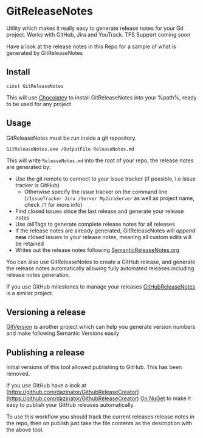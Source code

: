 GitReleaseNotes
==============

Utility which makes it really easy to generate release notes for your Git project. Works with GitHub, Jira and YouTrack. TFS Support coming soon

Have a look at the release notes in this Repo for a sample of what is generated by GitReleaseNotes

## Install

    cinst GitReleaseNotes

This will use [Chocolatey](http://chocolatey.org) to install GitReleaseNotes into your %path%, ready to be used for any project

## Usage
GitReleaseNotes must be run inside a git repository.

    GitReleaseNotes.exe /OutputFile ReleaseNotes.md

This will write `ReleaseNotes.md` into the root of your repo, the release notes are generated by:

 - Use the git remote to connect to your issue tracker (if possible, i.e issue tracker is GitHub)
   - Otherwise specify the issue tracker on the command line (`/IssueTracker Jira /Server MyJiraServer` as well as project name, check `/?` for more info)
 - Find closed issues since the last release and generate your release notes
 - Use /allTags to generate complete release notes for all releases
 - If the release notes are already generated, GitReleaseNotes will *append* **new** closed issues to your release notes, meaning all custom edits will be retained
 - Writes out the release notes following [SemanticReleaseNotes.org](http://www.semanticreleasenotes.org/)

You can also use GitReleaseNotes to create a GitHub release, and generate the release notes automatically allowing fully automated releases including release notes generation.

If you use GitHub milestones to manage your releases [GitHubReleaseNotes](https://github.com/Particular/GitHubReleaseNotes) is a similar project.

## Versioning a release
[GitVersion](https://github.com/Particular/GitVersion) is another project which can help you generate version numbers and make following Semantic Versions easily

## Publishing a release
Initial versions of this tool allowed publishing to GitHub. This has been removed.

If you use GitHub have a look at [https://github.com/dazinator/GithubReleaseCreator](https://github.com/dazinator/GithubReleaseCreator) [On NuGet](https://www.nuget.org/packages/GithubReleaseCreator/) to make it easy to publish your GitHub releases automatically.

To use this workflow you should track the current releases release notes in the repo, then on publish just take the file contents as the description with the above tool.
